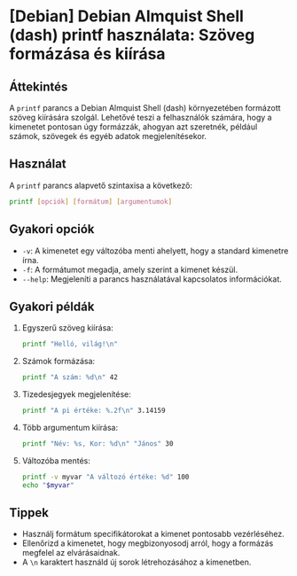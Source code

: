 # [Debian] Debian Almquist Shell (dash) printf használata: Szöveg formázása és kiírása

## Áttekintés
A `printf` parancs a Debian Almquist Shell (dash) környezetében formázott szöveg kiírására szolgál. Lehetővé teszi a felhasználók számára, hogy a kimenetet pontosan úgy formázzák, ahogyan azt szeretnék, például számok, szövegek és egyéb adatok megjelenítésekor.

## Használat
A `printf` parancs alapvető szintaxisa a következő:

```sh
printf [opciók] [formátum] [argumentumok]
```

## Gyakori opciók
- `-v`: A kimenetet egy változóba menti ahelyett, hogy a standard kimenetre írna.
- `-f`: A formátumot megadja, amely szerint a kimenet készül.
- `--help`: Megjeleníti a parancs használatával kapcsolatos információkat.

## Gyakori példák
1. Egyszerű szöveg kiírása:
   ```sh
   printf "Helló, világ!\n"
   ```

2. Számok formázása:
   ```sh
   printf "A szám: %d\n" 42
   ```

3. Tizedesjegyek megjelenítése:
   ```sh
   printf "A pi értéke: %.2f\n" 3.14159
   ```

4. Több argumentum kiírása:
   ```sh
   printf "Név: %s, Kor: %d\n" "János" 30
   ```

5. Változóba mentés:
   ```sh
   printf -v myvar "A változó értéke: %d" 100
   echo "$myvar"
   ```

## Tippek
- Használj formátum specifikátorokat a kimenet pontosabb vezérléséhez.
- Ellenőrizd a kimenetet, hogy megbizonyosodj arról, hogy a formázás megfelel az elvárásaidnak.
- A `\n` karaktert használd új sorok létrehozásához a kimenetben.